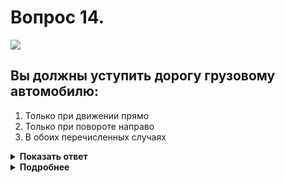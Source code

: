 # Вопрос 14.

![](https://s.drom.ru/i24228/pdd/tickets/2016/1543885168.jpg)

## Вы должны уступить дорогу грузовому автомобилю:

1. Только при движении прямо
2. Только при повороте направо
3. В обоих перечисленных случаях

<details>
<summary><b>Показать ответ</b></summary>
Правильный ответ: 1
</details>
<details>
<summary><b>Подробнее</b></summary>
Перекрёсток равнозначный. Водители руководствуются «правилом правой руки». У Вас помеха справа будет только при движении прямо - Вы уступаете дорогу грузовому автомобилю. При повороте направо помеха справа отсутствует.
(Пункт 13.11 ПДД)
</details>